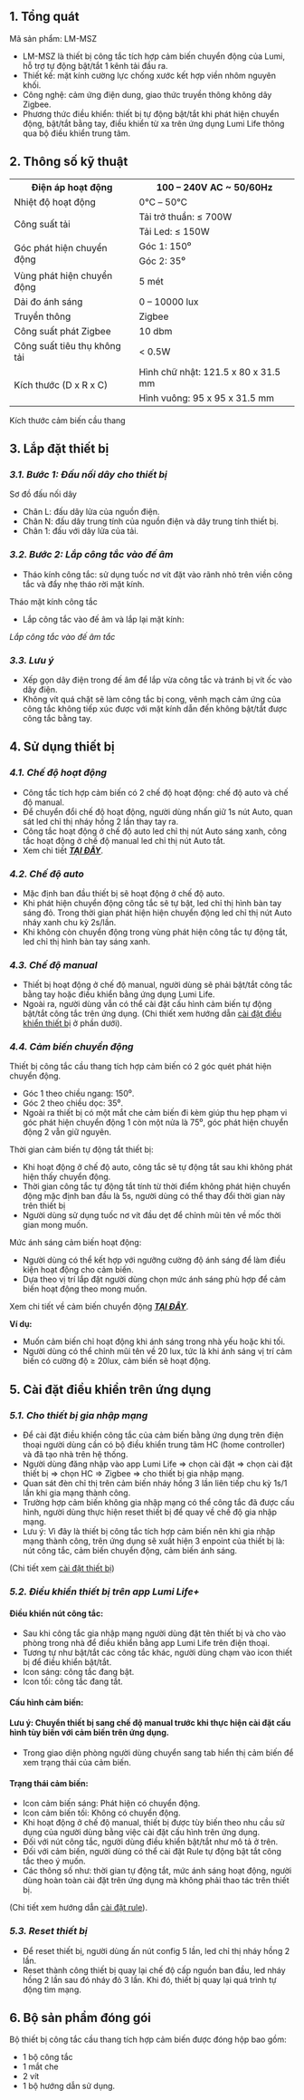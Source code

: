 ﻿## **1. Tổng quát**
Mã sản phẩm: LM-MSZ

- LM-MSZ là thiết bị công tắc tích hợp cảm biến chuyển động của Lumi, hỗ trợ tự động bật/tắt 1 kênh tải đầu ra.
- Thiết kế: mặt kính cường lực chống xước kết hợp viền nhôm nguyên khối.
- Công nghệ: cảm ứng điện dung, giao thức truyền thông không dây Zigbee.
- Phương thức điều khiển: thiết bị tự động bật/tắt khi phát hiện chuyển động, bật/tắt bằng tay, điều khiển từ xa trên ứng dụng Lumi Life thông qua bộ điều khiển trung tâm.
## **2. Thông số kỹ thuật**

<table><tr><th>Điện áp hoạt động</th><th>100 – 240V AC ~ 50/60Hz</th></tr>
<tr><td>Nhiệt độ hoạt động</td><td>0℃ – 50℃</td></tr>
<tr><td rowspan="2">Công suất tải</td><td>Tải trở thuần: ≤ 700W</td></tr>
<tr><td>Tải Led: ≤ 150W</td></tr>
<tr><td rowspan="2">Góc phát hiện chuyển động</td><td>Góc 1: 150⁰</td></tr>
<tr><td>Góc 2: 35⁰</td></tr>
<tr><td>Vùng phát hiện chuyển động</td><td>5 mét</td></tr>
<tr><td>Dải đo ánh sáng</td><td>0 – 10000 lux</td></tr>
<tr><td>Truyền thông</td><td>Zigbee</td></tr>
<tr><td>Công suất phát Zigbee</td><td>10 dbm</td></tr>
<tr><td>Công suất tiêu thụ không tải</td><td>< 0.5W</td></tr>
<tr><td rowspan="2">Kích thước (D x R x C)</td><td>Hình chữ nhật: 121.5 x 80 x 31.5 mm</td></tr>
<tr><td>Hình vuông: 95 x 95 x 31.5 mm</td></tr>
</table>

Kích thước cảm biến cầu thang
## **3. Lắp đặt thiết bị**
### ***3.1. Bước 1: Đấu nối dây cho thiết bị***
Sơ đồ đấu nối dây

- Chân L: đấu dây lửa của nguồn điện.
- Chân N: đấu dây trung tính của nguồn điện và dây trung tính thiết bị.
- Chân 1: đấu với dây lửa của tải.
### ***3.2. Bước 2: Lắp công tắc vào đế âm***
- Tháo kính công tắc: sử dụng tuốc nơ vít đặt vào rãnh nhỏ trên viền công tắc và đẩy nhẹ tháo rời mặt kính.

Tháo mặt kính công tắc

- Lắp công tắc vào đế âm và lắp lại mặt kính:

*Lắp công tắc vào đế âm tắc*
### ***3.3. Lưu ý***
- Xếp gọn dây điện trong đế âm để lắp vừa công tắc và tránh bị vít ốc vào dây điện.
- Không vít quá chặt sẽ làm công tắc bị cong, vênh mạch cảm ứng của công tắc không tiếp xúc được với mặt kính dẫn đến không bật/tắt được công tắc bằng tay.
## **4. Sử dụng thiết bị**
### ***4.1. Chế độ hoạt động***
- Công tắc tích hợp cảm biến có 2 chế độ hoạt động: chế độ auto và chế độ manual.
- Để chuyển đổi chế độ hoạt động, người dùng nhấn giữ 1s nút Auto, quan sát led chỉ thị nháy hồng 2 lần thay tay ra.
- Công tắc hoạt động ở chế độ auto led chỉ thị nút Auto sáng xanh, công tắc hoạt động ở chế độ manual led chỉ thị nút Auto tắt.
- Xem chi tiết [***TẠI ĐÂY***](https://support.lumi.vn/vi/cam-bien/huongdansudung/Cam-bien-chuyen-dong-2-in-1/zigbee#ch%E1%BA%BF-%C4%91%E1%BB%99-ho%E1%BA%A1t-%C4%91%E1%BB%99ng).
### ***4.2. Chế độ auto***
- Mặc định ban đầu thiết bị sẽ hoạt động ở chế độ auto.
- Khi phát hiện chuyển động công tắc sẽ tự bật, led chỉ thị hình bàn tay sáng đỏ. Trong thời gian phát hiện hiện chuyển động led chỉ thị nút Auto nháy xanh chu kỳ 2s/lần.
- Khi không còn chuyển động trong vùng phát hiện công tắc tự động tắt, led chỉ thị hình bàn tay sáng xanh.
### ***4.3. Chế độ manual***
- Thiết bị hoạt động ở chế độ manual, người dùng sẽ phải bật/tắt công tắc bằng tay hoặc điều khiển bằng ứng dụng Lumi Life.
- Ngoài ra, người dùng vẫn có thể cài đặt cấu hình cảm biến tự động bật/tắt công tắc trên ứng dụng.
  (Chi thiết xem hướng dẫn [cài đặt điều khiển thiết bị](https://support.lumi.vn/docs/hdsd/thiet_bi/cong_tac/cong_tac_cau_thang_2_in_1#%C4%91i%E1%BB%81u-khi%E1%BB%83n-thi%E1%BA%BFt-b%E1%BB%8B-tr%C3%AAn-app-lumi-life) ở phần dưới).
### ***4.4. Cảm biến chuyển động***
Thiết bị công tắc cầu thang tích hợp cảm biến có 2 góc quét phát hiện chuyển động.

- Góc 1 theo chiều ngang: 150⁰.
- Góc 2 theo chiều dọc: 35⁰.
- Ngoài ra thiết bị có một mắt che cảm biến đi kèm giúp thu hẹp phạm vi góc phát hiện chuyển động 1 còn một nửa là 75⁰, góc phát hiện chuyển động 2 vẫn giữ nguyên.

Thời gian cảm biến tự động tắt thiết bị:

- Khi hoạt động ở chế độ auto, công tắc sẽ tự động tắt sau khi không phát hiện thấy chuyển động.
- Thời gian công tắc tự động tắt tính từ thời điểm không phát hiện chuyển động mặc định ban đầu là 5s, người dùng có thể thay đổi thời gian này trên thiết bị
- Người dùng sử dụng tuốc nơ vít đầu dẹt để chỉnh mũi tên về mốc thời gian mong muốn.

Mức ánh sáng cảm biến hoạt động:

- Người dùng có thể kết hợp với ngưỡng cường độ ánh sáng để làm điều kiện hoạt động cho cảm biến.
- Dựa theo vị trí lắp đặt người dùng chọn mức ánh sáng phù hợp để cảm biến hoạt động theo mong muốn.

Xem chi tiết về cảm biến chuyển động [***TẠI ĐÂY***](https://support.lumi.vn/vi/cam-bien/huongdansudung/Cam-bien-chuyen-dong-2-in-1/zigbee#c%E1%BA%A3m-bi%E1%BA%BFn-chuy%E1%BB%83n-%C4%91%E1%BB%99ng).

**Ví dụ:**

- Muốn cảm biến chỉ hoạt động khi ánh sáng trong nhà yếu hoặc khi tối.
- Người dùng có thể chỉnh mũi tên về 20 lux, tức là khi ánh sáng vị trí cảm biến có cường độ ≥ 20lux, cảm biến sẽ hoạt động.
## **5. Cài đặt điều khiển trên ứng dụng**
### ***5.1. Cho thiết bị gia nhập mạng***
- Để cài đặt điều khiển công tắc của cảm biến bằng ứng dụng trên điện thoại người dùng cần có bộ điều khiển trung tâm HC (home controller) và đã tạo nhà trên hệ thống.
- Người dùng đăng nhập vào app Lumi Life => chọn cài đặt => chọn cài đặt thiết bị => chọn HC => Zigbee => cho thiết bị gia nhập mạng.
- Quan sát đèn chỉ thị trên cảm biến nháy hồng 3 lần liên tiếp chu kỳ 1s/1 lần khi gia mạng thành công.
- Trường hợp cảm biến không gia nhập mạng có thể công tắc đã được cấu hình, người dùng thực hiện reset thiết bị để quay về chế độ gia nhập mạng.
- Lưu ý: Vì đây là thiết bị công tắc tích hợp cảm biến nên khi gia nhập mạng thành công, trên ứng dụng sẽ xuất hiện 3 enpoint của thiết bị là: nút công tắc, cảm biến chuyển động, cảm biến ánh sáng.

(Chi tiết xem [cài đặt thiết bị](https://support.lumi.vn/docs/hdsd/ung_dung_lumi_life/cau_hinh_he_thong/cai_dat_thiet_bi))
### ***5.2. Điều khiển thiết bị trên app Lumi Life+***
#### **Điều khiển nút công tắc:**
- Sau khi công tắc gia nhập mạng người dùng đặt tên thiết bị và cho vào phòng trong nhà để điều khiển bằng app Lumi Life trên điện thoại.
- Tương tự như bật/tắt các công tắc khác, người dùng chạm vào icon thiết bị để điều khiển bật/tắt.
- Icon sáng: công tắc đang bật.
- Icon tối: công tắc đang tắt.
#### **Cấu hình cảm biến:**
#### **Lưu ý: Chuyển thiết bị sang chế độ manual trước khi thực hiện cài đặt cấu hình tùy biến với cảm biến trên ứng dụng.**
- Trong giao diện phòng người dùng chuyển sang tab hiển thị cảm biến để xem trạng thái của cảm biến.
#### **Trạng thái cảm biến:**
- Icon cảm biến sáng: Phát hiện có chuyển động.
- Icon cảm biến tối: Không có chuyển động.
- Khi hoạt động ở chế độ manual, thiết bị được tùy biến theo nhu cầu sử dụng của người dùng bằng việc cài đặt cấu hình trên ứng dụng.
- Đối với nút công tắc, người dùng điều khiển bật/tắt như mô tả ở trên.
- Đối với cảm biến, người dùng có thể cài đặt Rule tự động bật tắt công tắc theo ý muốn.
- Các thông số như: thời gian tự động tắt, mức ánh sáng hoạt động, người dùng hoàn toàn cài đặt trên ứng dụng mà không phải thao tác trên thiết bị.

(Chi tiết xem hướng dẫn [cài đặt rule](https://support.lumi.vn/docs/hdsd/ung_dung_lumi_life/cau_hinh_he_thong/cai_dat_rule)).
### ***5.3. Reset thiết bị***
- Để reset thiết bị, người dùng ấn nút config 5 lần, led chỉ thị nháy hồng 2 lần.
- Reset thành công thiết bị quay lại chế độ cấp nguồn ban đầu, led nháy hồng 2 lần sau đó nháy đỏ 3 lần. Khi đó, thiết bị quay lại quá trình tự động tìm mạng.
## **6. Bộ sản phẩm đóng gói**
Bộ thiết bị công tắc cầu thang tích hợp cảm biến được đóng hộp bao gồm:

- 1 bộ công tắc
- 1 mắt che
- 2 vít
- 1 bộ hướng dẫn sử dụng.
